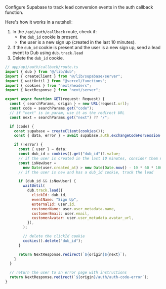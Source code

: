 Configure Supabase to track lead conversion events in the auth callback function.

Here's how it works in a nutshell:

1. In the `/api/auth/callback` route, check if:
   - the `dub_id` cookie is present.
   - the user is a new sign up (created in the last 10 minutes).
2. If the `dub_id` cookie is present and the user is a new sign up, send a lead event to Dub using `dub.track.lead`
3. Delete the `dub_id` cookie.

```javascript
// app/api/auth/callback/route.ts
import { dub } from "@/lib/dub";
import { createClient } from "@/lib/supabase/server";
import { waitUntil } from "@vercel/functions";
import { cookies } from "next/headers";
import { NextResponse } from "next/server";

export async function GET(request: Request) {
  const { searchParams, origin } = new URL(request.url);
  const code = searchParams.get("code");
  // if "next" is in param, use it as the redirect URL
  const next = searchParams.get("next") ?? "/";

  if (code) {
    const supabase = createClient(cookies());
    const { data, error } = await supabase.auth.exchangeCodeForSession(code);

    if (!error) {
      const { user } = data;
      const dub_id = cookies().get("dub_id")?.value;
      // if the user is created in the last 10 minutes, consider them new
      const isNewUser =
        new Date(user.created_at) > new Date(Date.now() - 10 * 60 * 1000);
      // if the user is new and has a dub_id cookie, track the lead

      if (dub_id && isNewUser) {
        waitUntil(
          dub.track.lead({
            clickId: dub_id,
            eventName: "Sign Up",
            externalId: user.id,
            customerName: user.user_metadata.name,
            customerEmail: user.email,
            customerAvatar: user.user_metadata.avatar_url,
          }),
        );

        // delete the clickId cookie
        cookies().delete("dub_id");
      }

      return NextResponse.redirect(`${origin}${next}`);
    }
  }

  // return the user to an error page with instructions
  return NextResponse.redirect(`${origin}/auth/auth-code-error`);
}
```
